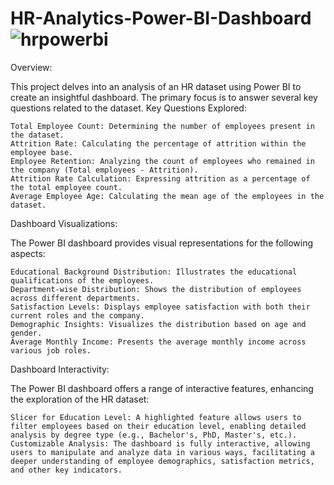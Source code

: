 # HR-Analytics-Power-BI-Dashboard![hrpowerbi](https://github.com/EnioKurtesi/HR-Analytics-Power-BI-Dashboard/assets/73586532/b2a068a2-1a4f-4fea-8e6e-75d713664f59)

Overview:

This project delves into an analysis of an HR dataset using Power BI to create an insightful dashboard. The primary focus is to answer several key questions related to the dataset.
Key Questions Explored:

    Total Employee Count: Determining the number of employees present in the dataset.
    Attrition Rate: Calculating the percentage of attrition within the employee base.
    Employee Retention: Analyzing the count of employees who remained in the company (Total employees - Attrition).
    Attrition Rate Calculation: Expressing attrition as a percentage of the total employee count.
    Average Employee Age: Calculating the mean age of the employees in the dataset.

Dashboard Visualizations:

The Power BI dashboard provides visual representations for the following aspects:

    Educational Background Distribution: Illustrates the educational qualifications of the employees.
    Department-wise Distribution: Shows the distribution of employees across different departments.
    Satisfaction Levels: Displays employee satisfaction with both their current roles and the company.
    Demographic Insights: Visualizes the distribution based on age and gender.
    Average Monthly Income: Presents the average monthly income across various job roles.

Dashboard Interactivity:

The Power BI dashboard offers a range of interactive features, enhancing the exploration of the HR dataset:

    Slicer for Education Level: A highlighted feature allows users to filter employees based on their education level, enabling detailed analysis by degree type (e.g., Bachelor's, PhD, Master's, etc.).
    Customizable Analysis: The dashboard is fully interactive, allowing users to manipulate and analyze data in various ways, facilitating a deeper understanding of employee demographics, satisfaction metrics, and other key indicators.
    
